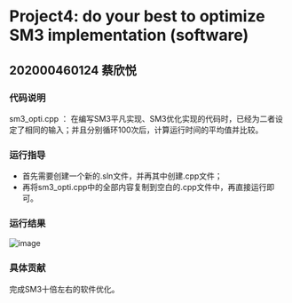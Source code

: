 # Project4: do your best to optimize SM3 implementation (software)

## 202000460124 蔡欣悦

### 代码说明

sm3_opti.cpp ： 在编写SM3平凡实现、SM3优化实现的代码时，已经为二者设定了相同的输入；并且分别循环100次后，计算运行时间的平均值并比较。

### 运行指导

- 首先需要创建一个新的.sln文件，并再其中创建.cpp文件；
- 再将sm3_opti.cpp中的全部内容复制到空白的.cpp文件中，再直接运行即可。

### 运行结果

![image](https://user-images.githubusercontent.com/105582476/181259095-38c67fe0-1b15-4de9-b85a-9ca18ca4e703.png)


### 具体贡献

完成SM3十倍左右的软件优化。
